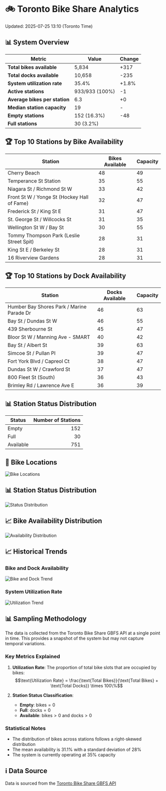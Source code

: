 # 🚲 Toronto Bike Share Analytics

Updated: 2025-07-25 13:10 (Toronto Time)

## 📊 System Overview
| Metric | Value | Change |
|--------|-------|--------|
| **Total bikes available** | 5,834 | +317 |
| **Total docks available** | 10,658 | -235 |
| **System utilization rate** | 35.4% | +1.8% |
| **Active stations** | 933/933 (100%) | -1 |
| **Average bikes per station** | 6.3 | +0 |
| **Median station capacity** | 19 | - |
| **Empty stations** | 152 (16.3%) | -48 |
| **Full stations** | 30 (3.2%) |  |

## 🏆 Top 10 Stations by Bike Availability
| Station | Bikes Available | Capacity |
|---------|-----------------|----------|
| Cherry Beach | 48 | 49 |
| Temperance St Station | 35 | 55 |
| Niagara St / Richmond St W | 33 | 42 |
| Front St W / Yonge St (Hockey Hall of Fame) | 32 | 47 |
| Frederick St / King St E | 31 | 47 |
| St. George St / Willcocks St | 31 | 35 |
| Wellington St W / Bay St | 30 | 55 |
| Tommy Thompson Park (Leslie Street Spit) | 28 | 31 |
| King St E / Berkeley St | 28 | 31 |
| 16 Riverview Gardens  | 28 | 31 |

## 🏆 Top 10 Stations by Dock Availability
| Station | Docks Available | Capacity |
|---------|-----------------|----------|
| Humber Bay Shores Park / Marine Parade Dr | 46 | 63 |
| Bay St / Dundas St W | 46 | 55 |
| 439 Sherbourne St | 45 | 47 |
| Bloor St W / Manning Ave - SMART | 40 | 42 |
| Bay St / Albert St | 39 | 63 |
| Simcoe St / Pullan Pl | 39 | 47 |
| Fort York  Blvd / Capreol Ct | 38 | 47 |
| Dundas St W / Crawford St | 37 | 47 |
| 800 Fleet St (South) | 36 | 43 |
| Brimley Rd / Lawrence Ave E  | 36 | 39 |

## 📊 Station Status Distribution
| Status     | Number of Stations |
|------------|-------------------:|
| Empty      | 152 |
| Full       | 30 |
| Available  | 751 |

## 📍 Bike Locations
![Bike Locations](docs/plots/location_plot.png)

## 📊 Station Status Distribution
![Status Distribution](docs/plots/status_distribution.png)

## 📈 Bike Availability Distribution
![Availability Distribution](docs/plots/availability_dist.png)

## 📈 Historical Trends
### Bike and Dock Availability
![Bike and Dock Trend](docs/plots/time_series/bike_dock_trend.png)

### System Utilization Rate
![Utilization Trend](docs/plots/time_series/utilization_trend.png)

## 📊 Sampling Methodology
The data is collected from the Toronto Bike Share GBFS API at a single point in time. This provides a snapshot of the system but may not capture temporal variations.

### Key Metrics Explained
1. **Utilization Rate**: The proportion of total bike slots that are occupied by bikes:
   $$\text{Utilization Rate} = \frac{\text{Total Bikes}}{\text{Total Bikes} + \text{Total Docks}} \times 100\%$$

2. **Station Status Classification**:
   - **Empty**: $\text{bikes} = 0$
   - **Full**: $\text{docks} = 0$
   - **Available**: $\text{bikes} > 0$ and $\text{docks} > 0$

### Statistical Notes
- The distribution of bikes across stations follows a right-skewed distribution
- The mean availability is 31.1% with a standard deviation of 28%
- The system is currently operating at 35% capacity

## ℹ️ Data Source
Data is sourced from the [Toronto Bike Share GBFS API](https://tor.publicbikesystem.net/ube/gbfs/v1/en/station_status)
